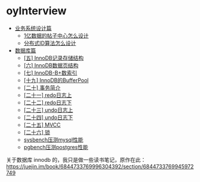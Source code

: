 # oyInterview

- [业务系统设计篇](#业务系统设计篇)
  * [1亿数据的帖子中心怎么设计](https://github.com/emaste-r/oyInterview/blob/master/业务系统设计篇/1亿数据的帖子中心怎么设计.md)
  * [分布式ID算法怎么设计](https://github.com/emaste-r/oyInterview/blob/master/业务系统设计篇/分布式ID算法怎么设计.md)
- [数据库篇](#数据库篇)
  * [[五] InnoDB记录存储结构](https://github.com/emaste-r/oyInterview/blob/master/数据库篇/从根儿上理解MySQL/第五-InnoDB记录存储结构.md)
  * [[六] InnoDB数据页结构](https://github.com/emaste-r/oyInterview/blob/master/数据库篇/从根儿上理解MySQL/第六-InnoDB数据页结构.md)
  * [[七] InnoDB-B+数索引](https://github.com/emaste-r/oyInterview/blob/master/数据库篇/从根儿上理解MySQL/第七-InnoDB-B+数索引.md)
  * [[十九] InnoDB的BufferPool](https://github.com/emaste-r/oyInterview/blob/master/数据库篇/从根儿上理解MySQL/第十九-InnoDB的BufferPool.md)
  * [[二十] 事务简介](https://github.com/emaste-r/oyInterview/blob/master/数据库篇/从根儿上理解MySQL/第二十-事务简介.md)
  * [[二十一] redo日志上](https://github.com/emaste-r/oyInterview/blob/master/数据库篇/从根儿上理解MySQL/第二十一-Redo日志上.md)
  * [[二十二] redo日志下](https://github.com/emaste-r/oyInterview/blob/master/数据库篇/从根儿上理解MySQL/第二十二-Redo日志下.md)
  * [[二十三] undo日志上](https://github.com/emaste-r/oyInterview/blob/master/数据库篇/从根儿上理解MySQL/第二十三-undo日志上.md)
  * [[二十四] undo日志下](https://github.com/emaste-r/oyInterview/blob/master/数据库篇/从根儿上理解MySQL/第二十四-undo日志下.md)
  * [[二十五] MVCC](https://github.com/emaste-r/oyInterview/blob/master/数据库篇/从根儿上理解MySQL/第二十五-MVCC.md)
  * [[二十六] 锁](https://github.com/emaste-r/oyInterview/blob/master/数据库篇/从根儿上理解MySQL/第二十六-锁.md)
  * [sysbench压测mysql性能](https://github.com/emaste-r/oyInterview/blob/master/数据库篇/sysbench压测mysql性能.md)
  * [pgbench压测postgres性能](https://github.com/emaste-r/oyInterview/blob/master/数据库篇/pgbench压测postgres性能.md)


关于数据库 innodb 的，我只是做一些读书笔记，原作在此： https://juejin.im/book/6844733769996304392/section/6844733769945972749
